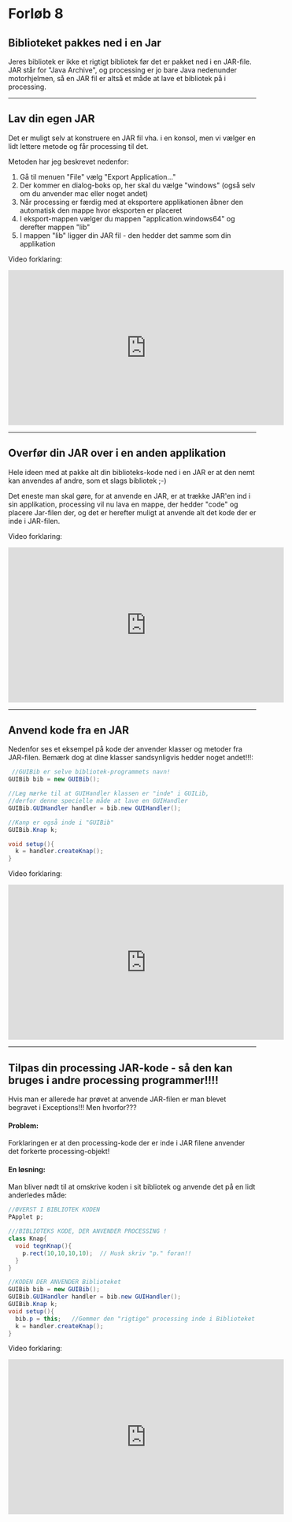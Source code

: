 # Forløb 8
## Biblioteket pakkes ned i en Jar

Jeres bibliotek er ikke et rigtigt bibliotek før det er pakket ned i en JAR-file.
JAR står for "Java Archive", og processing er jo bare Java nedenunder motorhjelmen, så en JAR fil er altså et måde at lave et bibliotek på i processing.


------------------------------------------------------------------------------------------------------------------------------------------------------


## Lav din egen JAR
Det er muligt selv at konstruere en JAR fil vha. i en konsol, men vi vælger en lidt lettere metode og får processing til det.    

Metoden har jeg beskrevet nedenfor:   
1. Gå til menuen "File" vælg "Export Application..."
2. Der kommer en dialog-boks op, her skal du vælge "windows" (også selv om du anvender mac eller noget andet)
3. Når processing er færdig med at eksportere applikationen åbner den automatisk den mappe hvor eksporten er placeret
4. I eksport-mappen vælger du mappen "application.windows64" og derefter mappen "lib"
5. I mappen "lib" ligger din JAR fil - den hedder det samme som din applikation

Video forklaring:    
<iframe width="560" height="315" src="https://www.youtube.com/embed/iScvXVpLOAI" title="FiltrerOgSelectData" frameborder="0" allow="accelerometer; autoplay; clipboard-write; encrypted-media; gyroscope; picture-in-picture" allowfullscreen></iframe>


------------------------------------------------------------------------------------------------------------------------------------------------------


## Overfør din JAR over i en anden applikation
Hele ideen med at pakke alt din biblioteks-kode ned i en JAR er at den nemt kan anvendes af andre, som et slags bibliotek ;-)   

Det eneste man skal gøre, for at anvende en JAR, er at trække JAR'en ind i sin applikation, processing vil nu lava en mappe, der hedder "code" og placere
Jar-filen der, og det er herefter muligt at anvende alt det kode der er inde i JAR-filen.

Video forklaring:   
<iframe width="560" height="315" src="https://www.youtube.com/embed/oxlU4Ghkc08" title="FiltrerOgSelectData" frameborder="0" allow="accelerometer; autoplay; clipboard-write; encrypted-media; gyroscope; picture-in-picture" allowfullscreen></iframe>


------------------------------------------------------------------------------------------------------------------------------------------------------


## Anvend kode fra en JAR

Nedenfor ses et eksempel på kode der anvender klasser og metoder fra JAR-filen.
Bemærk dog at dine klasser sandsynligvis hedder noget andet!!!:

```java
 //GUIBib er selve bibliotek-programmets navn!
GUIBib bib = new GUIBib();

//Læg mærke til at GUIHandler klassen er "inde" i GUILib,
//derfor denne specielle måde at lave en GUIHandler
GUIBib.GUIHandler handler = bib.new GUIHandler();

//Kanp er også inde i "GUIBib"
GUIBib.Knap k;

void setup(){
  k = handler.createKnap();
}
```


Video forklaring:    
<iframe width="560" height="315" src="https://www.youtube.com/embed/gYuJdr9r1k0" title="FiltrerOgSelectData" frameborder="0" allow="accelerometer; autoplay; clipboard-write; encrypted-media; gyroscope; picture-in-picture" allowfullscreen></iframe>


------------------------------------------------------------------------------------------------------------------------------------------------------


## Tilpas din processing JAR-kode - så den kan bruges i andre processing programmer!!!!

Hvis man er allerede har prøvet at anvende JAR-filen er man blevet begravet i Exceptions!!!
Men hvorfor???  

#### Problem:
Forklaringen er at den processing-kode der er inde i JAR filene anvender det forkerte processing-objekt!

#### En løsning:
Man bliver nødt til at omskrive koden i sit bibliotek og anvende det på en lidt anderledes måde:

```java
//ØVERST I BIBLIOTEK KODEN
PApplet p;
```
```java
///BIBLIOTEKS KODE, DER ANVENDER PROCESSING !
class Knap{
  void tegnKnap(){
    p.rect(10,10,10,10);  // Husk skriv "p." foran!!
  }
}
```

```java
//KODEN DER ANVENDER Biblioteket
GUIBib bib = new GUIBib();
GUIBib.GUIHandler handler = bib.new GUIHandler();
GUIBib.Knap k;
void setup(){
  bib.p = this;   //Gemmer den "rigtige" processing inde i Biblioteket
  k = handler.createKnap();
}

```

Video forklaring:    
<iframe width="560" height="315" src="https://www.youtube.com/embed/oZEs4unZWo0" title="FiltrerOgSelectData" frameborder="0" allow="accelerometer; autoplay; clipboard-write; encrypted-media; gyroscope; picture-in-picture" allowfullscreen></iframe>
